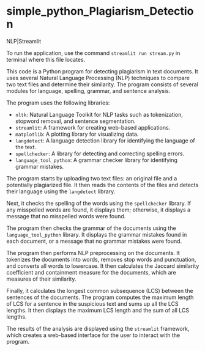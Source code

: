 # simple_python_Plagiarism_Detection
 NLP|Streamlit
 
To run the application, use the command `streamlit run stream.py` in terminal where this file locates.

This code is a Python program for detecting plagiarism in text documents. It uses several Natural Language Processing (NLP) techniques to compare two text files and determine their similarity. The program consists of several modules for language, spelling, grammar, and sentence analysis.

The program uses the following libraries:
- `nltk`: Natural Language Toolkit for NLP tasks such as tokenization, stopword removal, and sentence segmentation.
- `streamlit`: A framework for creating web-based applications.
- `matplotlib`: A plotting library for visualizing data.
- `langdetect`: A language detection library for identifying the language of the text.
- `spellchecker`: A library for detecting and correcting spelling errors.
- `language_tool_python`: A grammar checker library for identifying grammar mistakes.

The program starts by uploading two text files: an original file and a potentially plagiarized file. It then reads the contents of the files and detects their language using the `langdetect` library.

Next, it checks the spelling of the words using the `spellchecker` library. If any misspelled words are found, it displays them; otherwise, it displays a message that no misspelled words were found.

The program then checks the grammar of the documents using the `language_tool_python` library. It displays the grammar mistakes found in each document, or a message that no grammar mistakes were found.

The program then performs NLP preprocessing on the documents. It tokenizes the documents into words, removes stop words and punctuation, and converts all words to lowercase. It then calculates the Jaccard similarity coefficient and containment measure for the documents, which are measures of their similarity.

Finally, it calculates the longest common subsequence (LCS) between the sentences of the documents. The program computes the maximum length of LCS for a sentence in the suspicious text and sums up all the LCS lengths. It then displays the maximum LCS length and the sum of all LCS lengths.

The results of the analysis are displayed using the `streamlit` framework, which creates a web-based interface for the user to interact with the program.
